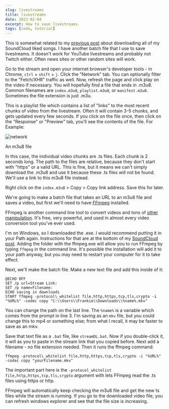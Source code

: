 ```yaml
---
slug: livestreams
title: livestreams
date: 2022-02-04
excerpt: How to save livestreams.
tags: [code, tutorial]
---
```


<script>
  import Image from "$lib/components/base/image.svelte";
  import CodeBlock from "$lib/components/blog/code-block.svelte";
</script>

This is somewhat related to my [previous post](https://blog.ihtfy.com/post/soundcloud-likes/) about downloading all of my SoundCloud liked songs. I have another batch file that I use to save livestreams. It doesn't work for YouTube livestreams and probably not Twitch either. Often news sites or other random sites will work.

Go to the stream and open your internet browser's developer tools - in Chrome, `ctrl` + `shift` + `j`. Click the "Network" tab. You can optionally filter to the "Fetch/XHR" traffic as well. Now, refresh the page and click play on the video if necessary. You will hopefully find a file that ends in .m3u8. Common filenames are `index.m3u8`, `playlist.m3u8`, or `manifest.m3u8`. Sometimes the file extension is just .m3u.

This is a playlist file which contains a list of "links" to the most recent chunks of video from the livestream. Often it will contain 3-5 chunks, and gets updated every few seconds. If you click on the file once, then click on the "Response" or "Preview" tab, you'll see the contents of the file. For Example:

<Image
  path="posts/{slug}"
  filename="m3u8-snapshot"
  figcaption="network"
  alt="network"
/>

An m3u8 file

In this case, the individual video chunks are .ts files. Each chunk is 2 seconds long. The path to the files are relative, because they don't start with "https" or a valid URL. This is fine, but it means we can't simply download the .m3u8 and use it because these .ts files will not be found. We'll use a link to this m3u8 file instead.

Right click on the `index.m3u8` > Copy > Copy link address. Save this for later.

We're going to make a batch file that takes an URL to an m3u8 file and saves a video, but first we'll need to have [FFmpeg](https://ffmpeg.org/download.html) installed.

FFmpeg is another command line tool to convert videos and tons of [other manipulation](https://ffmpeg.org/about.html). It's free, very powerful, and used in almost every video conversion tool you've ever used.

I'm on Windows, so I downloaded the .exe. I would recommend putting it in your Path again. Instructions for that are at the bottom of my [SoundCloud post](https://blog.ihtfy.com/post/soundcloud-likes/). Adding the folder with the ffmpeg.exe will allow you to run FFmpeg by typing `ffmpeg` in the command line. It's possible the installation will add it to your path anyway, but you may need to restart your computer for it to take effect.

Next, we'll make the batch file. Make a new text file and add this inside of it:

<CodeBlock filename="streamDL.bat" lang="batch">

```batch
@ECHO OFF
SET /p url=Stream Link: 
SET /p name=Filename: 
ECHO saving in downloads
START ffmpeg -protocol\_whitelist file,http,https,tcp,tls,crypto -i "%URL%" -codec copy "C:\\Users\\Frankie\\Downloads\\%name%.mkv"
```
</CodeBlock>

You can change the path on the last line. The `%name%` is a variable which comes from the prompt in line 3. I'm saving as an `mkv` file, but you could change this to mp4 or something else; from what I recall, it may be faster to save as an mkv.

Save that text file as a `.bat` file, like `streamDL.bat`. Now if you double-click it, it will as you to paste in the stream link that you copied before. Next add a filename - no file extension needed. Then it runs the ffmpeg command:

<CodeBlock filename="streamDL.bat" lang="batch">

```batch
ffmpeg -protocol\_whitelist file,http,https,tcp,tls,crypto -i "%URL%" -codec copy "yourFilename.mkv"
```
</CodeBlock>

The important part here is the `-protocol_whitelist file,http,https,tcp,tls,crypto` argument with lets FFmpeg read the .ts files using https or http.

FFmpeg will automatically keep checking the m3u8 file and get the new ts files while the stream is running. If you go to the downloaded video file, you can refresh windows explorer and see that the file size is increasing.
